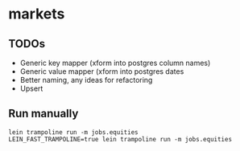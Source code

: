 # markets

## TODOs

- Generic key mapper (xform into postgres column names)
- Generic value mapper (xform into postgres dates
- Better naming, any ideas for refactoring
- Upsert

## Run manually

    lein trampoline run -m jobs.equities
    LEIN_FAST_TRAMPOLINE=true lein trampoline run -m jobs.equities
